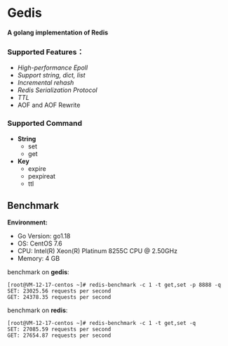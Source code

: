
# Gedis

**A golang implementation of Redis**


### Supported Features：

- _High-performance Epoll_
- _Support string, dict, list_
- _Incremental rehash_
- _Redis Serialization Protocol_
- _TTL_
- AOF and AOF Rewrite

### Supported Command
- **String**
  - set
  - get
- **Key**
  - expire
  - pexpireat
  - ttl

## Benchmark
**Environment:**

- Go Version: go1.18
- OS: CentOS 7.6
- CPU: Intel(R) Xeon(R) Platinum 8255C CPU @ 2.50GHz
- Memory: 4 GB

benchmark on **gedis**:
```text
[root@VM-12-17-centos ~]# redis-benchmark -c 1 -t get,set -p 8888 -q
SET: 23025.56 requests per second
GET: 24378.35 requests per second
```
benchmark on **redis**:
```text
[root@VM-12-17-centos ~]# redis-benchmark -c 1 -t get,set -q
SET: 27085.59 requests per second
GET: 27654.87 requests per second
```

